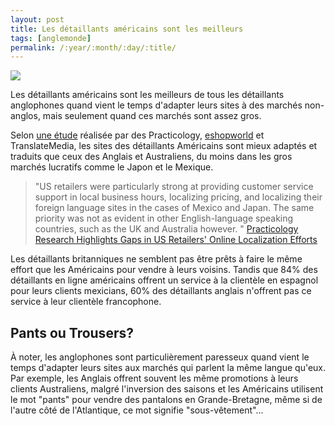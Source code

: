 ```yaml
---
layout: post
title: Les détaillants américains sont les meilleurs  
tags: [anglemonde]  
permalink: /:year/:month/:day/:title/
---
```


![](http://www.oneangryman.com/ken/wp-content/uploads/2012/11/FOX-and-Friends-First-Co-Hosts-Legs-600x450.jpg)

Les détaillants américains sont les meilleurs de tous les détaillants anglophones quand vient le temps d'adapter leurs sites à des marchés non-anglos, mais seulement quand ces marchés sont assez gros. 

Selon [une étude](https://www.practicology.com/files/7114/8112/1086/Practicology_Localization_Report_2016_DOWNLOAD.pdf) réalisée par des Practicology, [eshopworld](http://ecommercenews.eu/eshopworld-is-irelands-fastest-growing-tech-company/) et TranslateMedia, les sites des détaillants Américains sont mieux adaptés et traduits que ceux des Anglais et Australiens, du moins dans les gros marchés lucratifs comme le Japon et le Mexique. 

>"US retailers were particularly strong at providing customer service support in local business hours, localizing pricing, and localizing their foreign language sites in the cases of Mexico and Japan. The same priority was not as evident in other English-language speaking countries, such as the UK and Australia however. " [Practicology Research Highlights Gaps in US Retailers' Online Localization Efforts ](http://www.prweb.com/releases/2016/12/prweb13907351.htm)

Les détaillants britanniques ne semblent pas être prêts à faire le même effort que les Américains pour vendre à leurs voisins. Tandis que 84% des détaillants en ligne américains offrent un service à la clientèle en espagnol pour leurs clients mexicians, 60% des détaillants anglais n'offrent pas ce service à leur clientèle francophone.

## Pants ou Trousers?

À noter, les anglophones sont particulièrement paresseux quand vient le temps d'adapter leurs sites aux marchés qui parlent la même langue qu'eux. Par exemple, les Anglais offrent souvent les même promotions à leurs clients Australiens, malgré l'inversion des saisons et les Américains utilisent le mot "pants" pour vendre des pantalons en Grande-Bretagne, même si de l'autre côté de l'Atlantique, ce mot signifie "sous-vêtement"...
